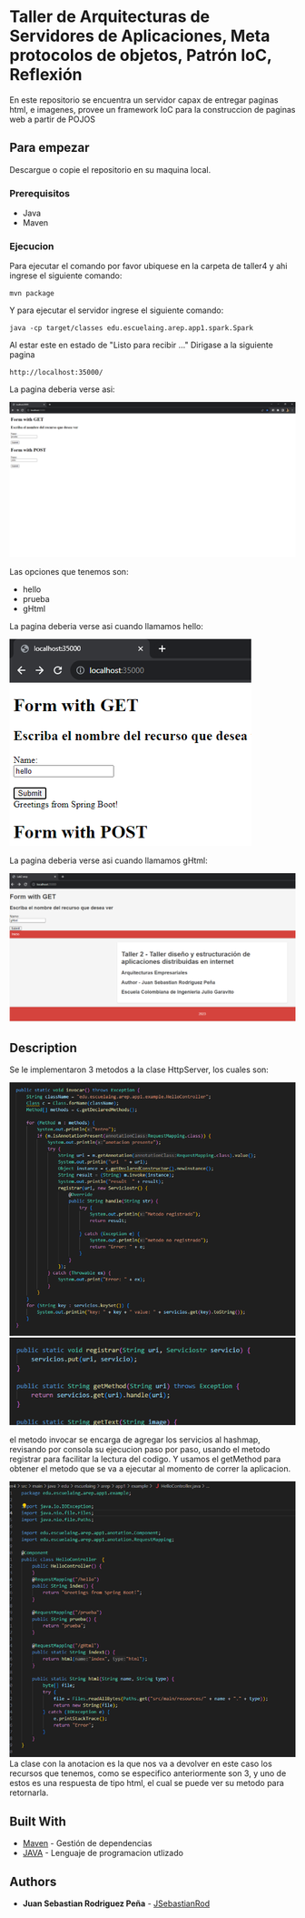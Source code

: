 # Taller de Arquitecturas de Servidores de Aplicaciones, Meta protocolos de objetos, Patrón IoC, Reflexión

En este repositorio se encuentra un servidor capax de entregar paginas html, e imagenes, provee un framework IoC para la construccion de paginas web a partir de POJOS

## Para empezar

Descargue o copie el repositorio en su maquina local.

### Prerequisitos

- Java
- Maven

### Ejecucion

Para ejecutar el comando por favor ubiquese en la carpeta de taller4 y ahi ingrese el siguiente comando:

```
mvn package
```

Y para ejecutar el servidor ingrese el siguiente comando:

```
java -cp target/classes edu.escuelaing.arep.app1.spark.Spark
```

Al estar este en estado de "Listo para recibir ..." Dirigase a la siguiente pagina

```
http://localhost:35000/
```


La pagina deberia verse asi:

![resources](./taller4/src/main/resources/1.png)

Las opciones que tenemos son:

* hello
* prueba
* gHtml


La pagina deberia verse asi cuando llamamos hello:

![resources](./taller4/src/main/resources/2.png)

La pagina deberia verse asi cuando llamamos gHtml:

![resources](./taller4/src/main/resources/3.png)



## Description

Se le implementaron 3 metodos a la clase HttpServer, los cuales son:

![resources](./taller4/src/main/resources/4.png)
![resources](./taller4/src/main/resources/5.png)

el metodo invocar se encarga de agregar los servicios al hashmap, revisando por consola su ejecucion paso por paso, usando el metodo registrar para facilitar la lectura del codigo. Y usamos el getMethod para obtener el metodo que se va a ejecutar al momento de correr la aplicacion.

![resources](./taller4/src/main/resources/6.png)
La clase con la anotacion es la que nos va a devolver en este caso los recursos que tenemos, como se especifico anteriormente son 3, y uno de estos es una respuesta de tipo html, el cual se puede ver su metodo para retornarla.

## Built With

- [Maven](https://maven.apache.org/) - Gestión de dependencias
- [JAVA](https://rometools.github.io/rome/) - Lenguaje de programacion utlizado

## Authors

- **Juan Sebastian Rodriguez Peña** - [JSebastianRod](https://github.com/JSebastianRod)
